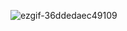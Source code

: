 
![ezgif-36ddedaec49109](https://github.com/user-attachments/assets/c7dcd2d4-fd2f-4e5a-86fe-c3fe43547c56)
